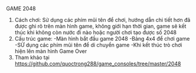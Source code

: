GAME 2048
1. Cách chơi: Sử dụng các phím mũi tên để chơi, hướng dẫn chi tiết hơn đã được ghi rõ trên màn hình game, không giới hạn thời gian, game sẽ kết thúc khi không còn nước đi nào hoặc người chơi tạo được số 2048
2. Cấu trúc game:
   -Màn hình bắt đầu game 2048
   -Bảng 4x4 để chơi game
   -SỬ dụng các phím mũi tên để di chuyển game
   -Khi kết thúc trò chơi hiện lên màn hình Game Over
3. Tham khảo tại https://github.com/quoctrong288/game_consoles/tree/master/2048

